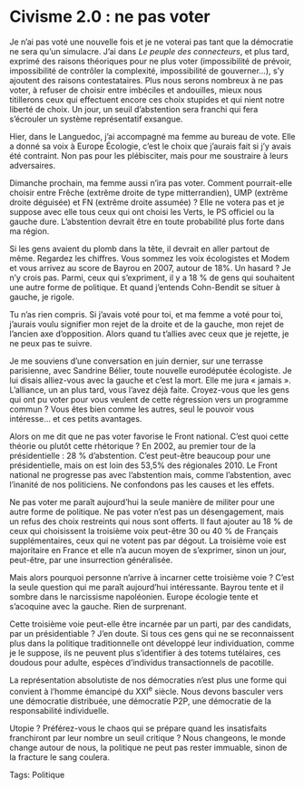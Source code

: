 # Civisme 2.0 : ne pas voter

Je n’ai pas voté une nouvelle fois et je ne voterai pas tant que la démocratie ne sera qu’un simulacre. J’ai dans *Le peuple des connecteurs*, et plus tard, exprimé des raisons théoriques pour ne plus voter (impossibilité de prévoir, impossibilité de contrôler la complexité, impossibilité de gouverner…), s’y ajoutent des raisons contestataires. Plus nous serons nombreux à ne pas voter, à refuser de choisir entre imbéciles et andouilles, mieux nous titillerons ceux qui effectuent encore ces choix stupides et qui nient notre liberté de choix. Un jour, un seuil d’abstention sera franchi qui fera s’écrouler un système représentatif exsangue.

Hier, dans le Languedoc, j’ai accompagné ma femme au bureau de vote. Elle a donné sa voix à Europe Écologie, c’est le choix que j’aurais fait si j’y avais été contraint. Non pas pour les plébisciter, mais pour me soustraire à leurs adversaires.

Dimanche prochain, ma femme aussi n’ira pas voter. Comment pourrait-elle choisir entre Frêche (extrême droite de type mitterrandien), UMP (extrême droite déguisée) et FN (extrême droite assumée) ? Elle ne votera pas et je suppose avec elle tous ceux qui ont choisi les Verts, le PS officiel ou la gauche dure. L’abstention devrait être en toute probabilité plus forte dans ma région.

Si les gens avaient du plomb dans la tête, il devrait en aller partout de même. Regardez les chiffres. Vous sommez les voix écologistes et Modem et vous arrivez au score de Bayrou en 2007, autour de 18%. Un hasard ? Je n’y crois pas. Parmi, ceux qui s’expriment, il y a 18 % de gens qui souhaitent une autre forme de politique. Et quand j’entends Cohn-Bendit se situer à gauche, je rigole.

Tu n’as rien compris. Si j’avais voté pour toi, et ma femme a voté pour toi, j’aurais voulu signifier mon rejet de la droite et de la gauche, mon rejet de l’ancien axe d’opposition. Alors quand tu t’allies avec ceux que je rejette, je ne peux pas te suivre.

Je me souviens d’une conversation en juin dernier, sur une terrasse parisienne, avec Sandrine Bélier, toute nouvelle eurodéputée écologiste. Je lui disais alliez-vous avec la gauche et c’est la mort. Elle me jura « jamais ». L’alliance, un an plus tard, vous l’avez déjà faite. Croyez-vous que les gens qui ont pu voter pour vous veulent de cette régression vers un programme commun ? Vous êtes bien comme les autres, seul le pouvoir vous intéresse… et ces petits avantages.

Alors on me dit que ne pas voter favorise le Front national. C’est quoi cette théorie ou plutôt cette rhétorique ? En 2002, au premier tour de la présidentielle : 28 % d’abstention. C’est peut-être beaucoup pour une présidentielle, mais on est loin des 53,5% des régionales 2010. Le Front national ne progresse pas avec l’abstention mais, comme l’abstention, avec l’inanité de nos politiciens. Ne confondons pas les causes et les effets.

Ne pas voter me paraît aujourd’hui la seule manière de militer pour une autre forme de politique. Ne pas voter n’est pas un désengagement, mais un refus des choix restreints qui nous sont offerts. Il faut ajouter au 18 % de ceux qui choisissent la troisième voix peut-être 30 ou 40 % de Français supplémentaires, ceux qui ne votent pas par dégout. La troisième voie est majoritaire en France et elle n’a aucun moyen de s’exprimer, sinon un jour, peut-être, par une insurrection généralisée.

Mais alors pourquoi personne n’arrive à incarner cette troisième voie ? C’est la seule question qui me paraît aujourd’hui intéressante. Bayrou tente et il sombre dans le narcissisme napoléonien. Europe écologie tente et s’acoquine avec la gauche. Rien de surprenant.

Cette troisième voie peut-elle être incarnée par un parti, par des candidats, par un présidentiable ? J’en doute. Si tous ces gens qui ne se reconnaissent plus dans la politique traditionnelle ont développé leur individuation, comme je le suppose, ils ne peuvent plus s’identifier à des totems tutélaires, ces doudous pour adulte, espèces d’individus transactionnels de pacotille.

La représentation absolutiste de nos démocraties n’est plus une forme qui convient à l’homme émancipé du XXI<sup>e</sup> siècle. Nous devons basculer vers une démocratie distribuée, une démocratie P2P, une démocratie de la responsabilité individuelle.

Utopie ? Préférez-vous le chaos qui se prépare quand les insatisfaits franchiront par leur nombre un seuil critique ? Nous changeons, le monde change autour de nous, la politique ne peut pas rester immuable, sinon de la fracture le sang coulera.

Tags: Politique